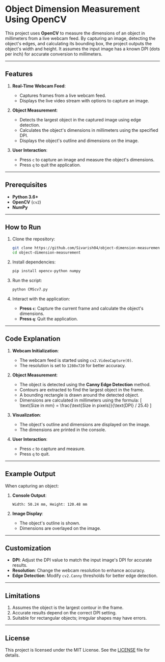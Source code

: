 # Object Dimension Measurement Using OpenCV

This project uses **OpenCV** to measure the dimensions of an object in millimeters from a live webcam feed. By capturing an image, detecting the object's edges, and calculating its bounding box, the project outputs the object's width and height. It assumes the input image has a known DPI (dots per inch) for accurate conversion to millimeters.

---

## Features

1. **Real-Time Webcam Feed**:
   - Captures frames from a live webcam feed.
   - Displays the live video stream with options to capture an image.

2. **Object Measurement**:
   - Detects the largest object in the captured image using edge detection.
   - Calculates the object's dimensions in millimeters using the specified DPI.
   - Displays the object's outline and dimensions on the image.

3. **User Interaction**:
   - Press `c` to capture an image and measure the object's dimensions.
   - Press `q` to quit the application.

---

## Prerequisites

- **Python 3.6+**
- **OpenCV** (`cv2`)
- **NumPy**

---

## How to Run

1. Clone the repository:
   ```bash
   git clone https://github.com/Sivarish04/object-dimension-measurement.git
   cd object-dimension-measurement
   ```

2. Install dependencies:
   ```bash
   pip install opencv-python numpy
   ```

3. Run the script:
   ```bash
   python CMScv7.py
   ```

4. Interact with the application:
   - **Press `c`**: Capture the current frame and calculate the object's dimensions.
   - **Press `q`**: Quit the application.

---

## Code Explanation

1. **Webcam Initialization**:
   - The webcam feed is started using `cv2.VideoCapture(0)`.
   - The resolution is set to `1280x720` for better accuracy.

2. **Object Measurement**:
   - The object is detected using the **Canny Edge Detection** method.
   - Contours are extracted to find the largest object in the frame.
   - A bounding rectangle is drawn around the detected object.
   - Dimensions are calculated in millimeters using the formula:
     \[
     \text{Size in mm} = \frac{\text{Size in pixels}}{\text{DPI} / 25.4}
     \]

3. **Visualization**:
   - The object's outline and dimensions are displayed on the image.
   - The dimensions are printed in the console.

4. **User Interaction**:
   - Press `c` to capture and measure.
   - Press `q` to quit.

---

## Example Output

When capturing an object:

1. **Console Output**:
   ```
   Width: 50.24 mm, Height: 120.48 mm
   ```

2. **Image Display**:
   - The object's outline is shown.
   - Dimensions are overlayed on the image.

---

## Customization

- **DPI**: Adjust the DPI value to match the input image's DPI for accurate results.
- **Resolution**: Change the webcam resolution to enhance accuracy.
- **Edge Detection**: Modify `cv2.Canny` thresholds for better edge detection.

---

## Limitations

1. Assumes the object is the largest contour in the frame.
2. Accurate results depend on the correct DPI setting.
3. Suitable for rectangular objects; irregular shapes may have errors.

---

## License

This project is licensed under the MIT License. See the [LICENSE](LICENSE) file for details.

